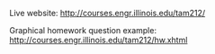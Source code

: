 
Live website: http://courses.engr.illinois.edu/tam212/

Graphical homework question example: http://courses.engr.illinois.edu/tam212/hw.xhtml
